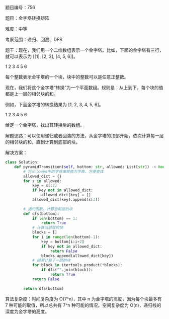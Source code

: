 题目编号：756

题目：金字塔转换矩阵

难度：中等

考察范围：递归、回溯、DFS

题干：现在，我们用一个二维数组表示一个金字塔。比如，下面的金字塔有三行，就可以表示为 [[1], [2, 3], [4, 5, 6]]。

   1
  2 3
 4 5 6

每个整数表示金字塔的一个块，块中的整数可以是任意正整数。

现在，我们将这个金字塔“转换”为一个平面数组。规则是：从上到下，每个块的值都是上一层的相邻块的和。

例如，下面金字塔的转换结果为 [1, 2, 3, 4, 5, 6]。

   1
  2 3
 4 5 6

给定一个金字塔，找出其转换后的数组。

解题思路：可以使用递归或者回溯的方法，从金字塔的顶部开始，依次计算每一层的相邻块的和，直到计算到底部的块。

解决方案：

```python
class Solution:
    def pyramidTransition(self, bottom: str, allowed: List[str]) -> bool:
        # 将allowed中的字符串转换为字典，方便查找
        allowed_dict = {}
        for s in allowed:
            key = s[:2]
            if key not in allowed_dict:
                allowed_dict[key] = []
            allowed_dict[key].append(s[2])
        
        # 递归函数，计算当前层的块
        def dfs(bottom):
            if len(bottom) == 1:
                return True
            # 计算当前层的块
            blocks = []
            for i in range(len(bottom)-1):
                key = bottom[i:i+2]
                if key not in allowed_dict:
                    return False
                blocks.append(allowed_dict[key])
            # 回溯计算下一层的块
            for block in itertools.product(*blocks):
                if dfs("".join(block)):
                    return True
            return False
        
        return dfs(bottom)
```

算法复杂度：时间复杂度为 O(7^n)，其中 n 为金字塔的高度，因为每个块最多有 7 种可能的取值，所以总共有 7^n 种可能的情况。空间复杂度为 O(n)，递归栈的深度为金字塔的高度。